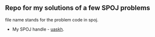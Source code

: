 ## Repo for my solutions of a few SPOJ problems

file name stands for the problem code in spoj.

* My SPOJ handle - [uaskh](http://www.spoj.com/users/uaskh/).
